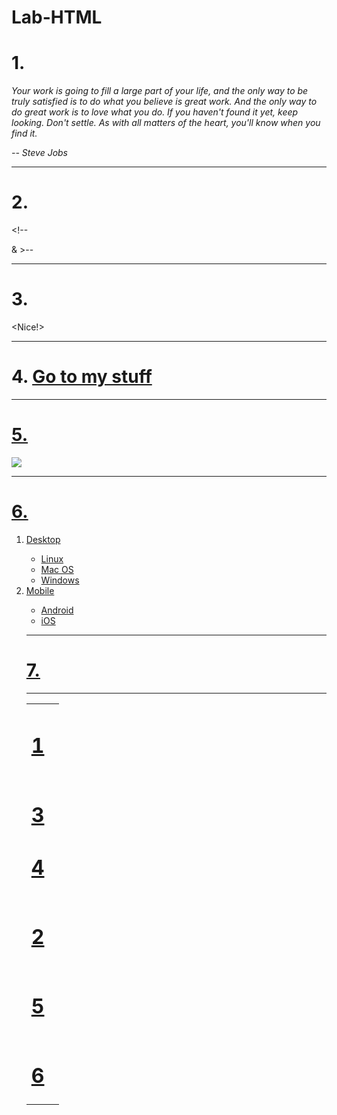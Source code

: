 # Lab-HTML
<html lang="en">
<head>
  <title>HTML Practice</title>
</head>
<body>
  <h1>1.</h1>
  <p><i>Your work is going to fill a large part of your life, and the only way to be truly satisfied is to do what you believe is great work. And the only way to do great work is to love what you do. If you haven't found it yet, keep looking. Don't settle. As with all matters of the heart, you'll know when you find it.</p>
<p>-- Steve Jobs</i></p>
  <hr>
  <h1>2.</h1>
   <p>&lt;!--</p> & &gt;--
  <hr>
  <h1>3.</h1>
  &lt;Nice!&gt;
  <hr>
  <h1>4.
    <a href= "https://github.com/AJurkoic/Lab-HTML-">
      Go to my stuff
  </h1>
  <hr>
  <h1>5.</h1>
  <a href=https://www.zybooks.com/><img src="zyBooks_logo.png">
  <hr>
  <h1>6.</h1>
<ol type="1">
    <li>Desktop</li>
    <ul>
      <li>Linux</li>
      <li>Mac OS</li>
      <li>Windows</li>
    </ul>
    <li>Mobile</li>
    <ul>
      <li>Android</li>
      <li>iOS</li>
    </ul>
  <hr>
  <h1>7.</h1>
   <table>
     <tr>
     <td>
       <h1>1</h1> <tdcolspan="3"></td>
   </td>
     </tr>
     <tr>
       <td><h1>3</h1><h1>4</h1></td>
     </tr>
     <tr>
       <td>
         <h1>2</h1>
         <td rowspan="2"></td>
       </td>
     </tr>
     <tr>
       <td>
         <h1>5</h1>
       </td>
     </tr>
     <tr>
       <td>
         <h1>6</h1>
       </td>
     </tr>

<hr>
</body>
</html>
